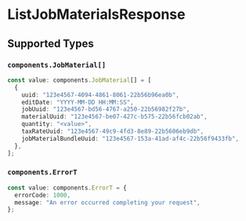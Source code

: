 # ListJobMaterialsResponse


## Supported Types

### `components.JobMaterial[]`

```typescript
const value: components.JobMaterial[] = [
  {
    uuid: "123e4567-4094-4861-8061-22b56b96ea0b",
    editDate: "YYYY-MM-DD HH:MM:SS",
    jobUuid: "123e4567-bd56-4767-a250-22b56982f27b",
    materialUuid: "123e4567-be07-427c-b575-22b56fcb02ab",
    quantity: "<value>",
    taxRateUuid: "123e4567-49c9-4fd3-8e89-22b5606eb9db",
    jobMaterialBundleUuid: "123e4567-153a-41ad-af4c-22b56f9433fb",
  },
];
```

### `components.ErrorT`

```typescript
const value: components.ErrorT = {
  errorCode: 1000,
  message: "An error occurred completing your request",
};
```

